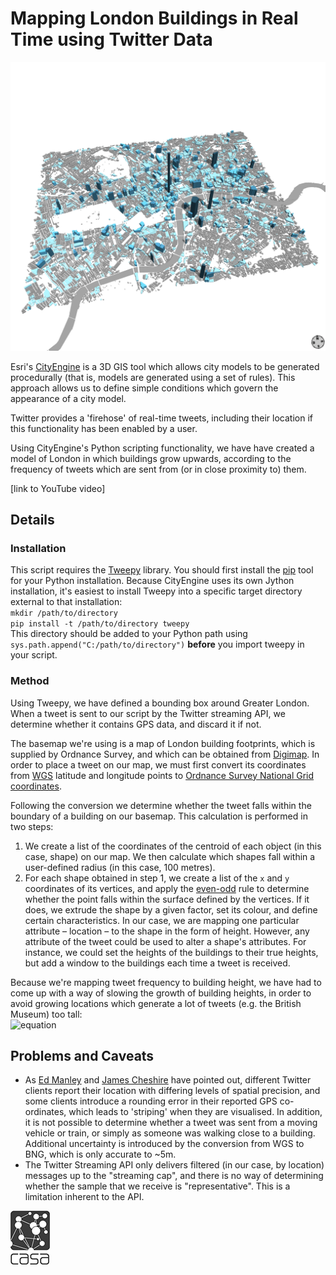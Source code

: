# Mapping London Buildings in Real Time using Twitter Data

![London](london.png "London")

Esri's [CityEngine](http://www.esri.com/software/cityengine) is a 3D GIS tool which allows city models to be generated procedurally (that is, models are generated using a set of rules). This approach allows us to define simple conditions which govern the appearance of a city model.

Twitter provides a 'firehose' of real-time tweets, including their location if this functionality has been enabled by a user.

Using CityEngine's Python scripting functionality, we have have created a model of London in which buildings grow upwards, according to the frequency of tweets which are sent from (or in close proximity to) them.

[link to YouTube video]

## Details
### Installation ###
This script requires the [Tweepy](http://tweepy.github.io) library. You should first install the [pip](http://www.pip-installer.org/en/latest/) tool for your Python installation. Because CityEngine uses its own Jython installation, it's easiest to install Tweepy into a specific target directory external to that installation:  
`mkdir /path/to/directory`  
`pip install -t /path/to/directory tweepy`  
This directory should be added to your Python path using `sys.path.append("C:/path/to/directory")` **before** you import tweepy in your script.
### Method ###
Using Tweepy, we have defined a bounding box around Greater London. When a tweet is sent to our script by the Twitter streaming API, we determine whether it contains GPS data, and discard it if not.

The basemap we're using is a map of London building footprints, which is supplied by Ordnance Survey, and which can be obtained from [Digimap](http://digimap.edina.ac.uk/digimap/home). In order to place a tweet on our map, we must first convert its coordinates from [WGS](http://en.wikipedia.org/wiki/WGS84) latitude and longitude points to [Ordnance Survey National Grid coordinates](http://en.wikipedia.org/wiki/British_National_Grid).

Following the conversion we determine whether the tweet falls within the boundary of a building on our basemap. This calculation is performed in two steps:

1. We create a list of the coordinates of the centroid of each object (in this case, shape) on our map. We then calculate which shapes fall within a user-defined radius (in this case, 100 metres).
2. For each shape obtained in step 1, we create a list of the `x` and `y` coordinates of its vertices, and apply the [even-odd](http://en.wikipedia.org/wiki/Even–odd_rule) rule to determine whether the point falls within the surface defined by the vertices. If it does, we extrude the shape by a given factor, set its colour, and define certain characteristics. In our case, we are mapping one particular attribute – location – to the shape in the form of height. However, any attribute of the tweet could be used to alter a shape's attributes. For instance, we could set the heights of the buildings to their true heights, but add a window to the buildings each time a tweet is received.

Because we're mapping tweet frequency to building height, we have had to come up with a way of slowing the growth of building heights, in order to avoid growing locations which generate a lot of tweets (e.g. the British Museum) too tall:  
![equation](http://latex.codecogs.com/png.latex?\fn_phv&space;h&space;=&space;h_p&space;&plus;&space;\left&space;(\frac{h_{max}&space;-&space;h_p}{h_{max}}&space;\right)&space;*&space;100)



## Problems and Caveats

- As [Ed Manley](http://urbanmovements.co.uk) and [James Cheshire](http://spatial.ly) have pointed out, different Twitter clients report their location with differing levels of spatial precision, and some clients introduce a rounding error in their reported GPS co-ordinates, which leads to 'striping' when they are visualised. In addition, it is not possible to determine whether a tweet was sent from a moving vehicle or train, or simply as someone was walking close to a building. Additional uncertainty is introduced by the conversion from WGS to BNG, which is only accurate to ~5m.
- The Twitter Streaming API only delivers filtered (in our case, by location) messages up to the "streaming cap", and there is no way of determining whether the sample that we receive is "representative". This is a limitation inherent to the API.

[![CASA](casa_black.png)](http://www.bartlett.ucl.ac.uk/casa)

